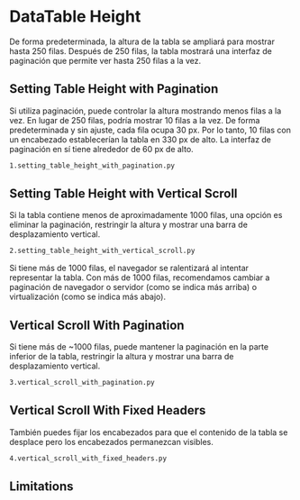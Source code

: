 # DataTable Height

De forma predeterminada, la altura de la tabla se ampliará para mostrar hasta 250 filas. Después de 250 filas, la tabla mostrará una interfaz de paginación que permite ver hasta 250 filas a la vez.

## Setting Table Height with Pagination

Si utiliza paginación, puede controlar la altura mostrando menos filas a la vez. En lugar de 250 filas, podría mostrar 10 filas a la vez. De forma predeterminada y sin ajuste, cada fila ocupa 30 px. Por lo tanto, 10 filas con un encabezado establecerían la tabla en 330 px de alto. La interfaz de paginación en sí tiene alrededor de 60 px de alto.

```bash
1.setting_table_height_with_pagination.py
```

## Setting Table Height with Vertical Scroll

Si la tabla contiene menos de aproximadamente 1000 filas, una opción es eliminar la paginación, restringir la altura y mostrar una barra de desplazamiento vertical.

```bash
2.setting_table_height_with_vertical_scroll.py
```

Si tiene más de 1000 filas, el navegador se ralentizará al intentar representar la tabla. Con más de 1000 filas, recomendamos cambiar a paginación de navegador o servidor (como se indica más arriba) o virtualización (como se indica más abajo).

## Vertical Scroll With Pagination

Si tiene más de ~1000 filas, puede mantener la paginación en la parte inferior de la tabla, restringir la altura y mostrar una barra de desplazamiento vertical.

```bash
3.vertical_scroll_with_pagination.py
```

## Vertical Scroll With Fixed Headers

También puedes fijar los encabezados para que el contenido de la tabla se desplace pero los encabezados permanezcan visibles.

```bash
4.vertical_scroll_with_fixed_headers.py
```

## Limitations


